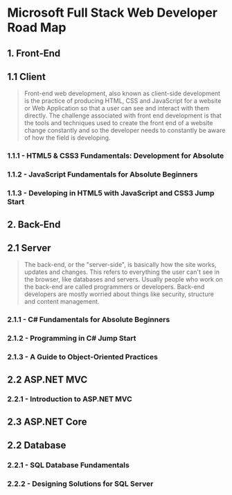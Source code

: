 # Microsoft Full Stack Web Developer Road Map

## 1. Front-End
## 1.1 Client
> Front-end web development, also known as client-side development is the practice of producing HTML, CSS and JavaScript for a website or Web Application so that a user can see and interact with them directly. The challenge associated with front end development is that the tools and techniques used to create the front end of a website change constantly and so the developer needs to constantly be aware of how the field is developing.

### 1.1.1 - HTML5 & CSS3 Fundamentals: Development for Absolute

### 1.1.2 - JavaScript Fundamentals for Absolute Beginners

### 1.1.3 - Developing in HTML5 with JavaScript and CSS3 Jump Start

## 2. Back-End
## 2.1 Server
> The back-end, or the "server-side", is basically how the site works, updates and changes. This refers to everything the user can't see in the browser, like databases and servers. Usually people who work on the back-end are called programmers or developers. Back-end developers are mostly worried about things like security, structure and content management.

### 2.1.1 - C# Fundamentals for Absolute Beginners

### 2.1.2 - Programming in C# Jump Start

### 2.1.3 - A Guide to Object-Oriented Practices

## 2.2 ASP.NET MVC

### 2.2.1 - Introduction to ASP.NET MVC

## 2.3 ASP.NET Core

## 2.2 Database

### 2.2.1 - SQL Database Fundamentals

### 2.2.2 - Designing Solutions for SQL Server

